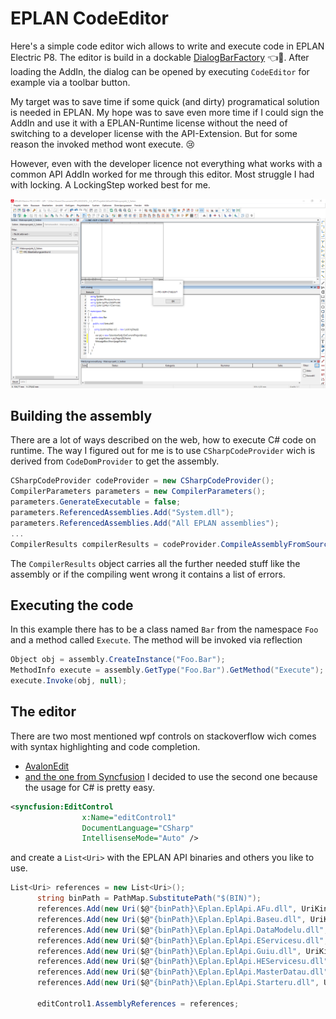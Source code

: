 # EPLAN CodeEditor

Here's a simple code editor wich allows to write and execute code in EPLAN Electric P8. The editor is build in a dockable [DialogBarFactory](https://suplanus.de/navigator-in-api/) 👈🦄. 
After loading the AddIn, the dialog can be opened by executing `CodeEditor` for example via a toolbar button.

My target was to save time if some quick (and dirty) programatical solution is needed in EPLAN. 
My hope was to save even more time if I could sign the AddIn and use it with a EPLAN-Runtime license without the need of switching to a developer license with the API-Extension.
But for some reason the invoked method wont execute. 😢

However, even with the developer licence not everything what works with a common API AddIn worked for me through this editor. Most struggle I had with locking. A LockingStep worked best for me.

![](2019-09-02-21-34-00.png)

## Building the assembly
There are a lot of ways described on the web, how to execute C# code on runtime. The way I figured out for me is to use `CSharpCodeProvider` wich is derived from `CodeDomProvider` to get the assembly.
```csharp
CSharpCodeProvider codeProvider = new CSharpCodeProvider();
CompilerParameters parameters = new CompilerParameters();
parameters.GenerateExecutable = false;
parameters.ReferencedAssemblies.Add("System.dll");
parameters.ReferencedAssemblies.Add("All EPLAN assemblies");
...
CompilerResults compilerResults = codeProvider.CompileAssemblyFromSource(parameters, source);
```
The `CompilerResults` object carries all the further needed stuff like the assembly or if the compiling went wrong it contains a list of errors.

## Executing the code
In this example there has to be a class named `Bar` from the namespace `Foo` and a method called `Execute`. The method will be invoked via reflection
```csharp
Object obj = assembly.CreateInstance("Foo.Bar");
MethodInfo execute = assembly.GetType("Foo.Bar").GetMethod("Execute");
execute.Invoke(obj, null);
```
## The editor

There are two most mentioned wpf controls on stackoverflow wich comes with syntax highlighting and code completion. 
- [AvalonEdit](http://avalonedit.net)
- [and the one from Syncfusion](https://www.syncfusion.com/wpf-ui-controls/syntax-editor)
I decided to use the second one because the usage for C# is pretty easy. 
```xml
<syncfusion:EditControl
                x:Name="editControl1"
                DocumentLanguage="CSharp"
                IntellisenseMode="Auto" />
```
and create a  `List<Uri>` with the EPLAN API binaries and others you like to use.
```csharp
List<Uri> references = new List<Uri>();
      string binPath = PathMap.SubstitutePath("$(BIN)");
      references.Add(new Uri($@"{binPath}\Eplan.EplApi.AFu.dll", UriKind.Absolute));
      references.Add(new Uri($@"{binPath}\Eplan.EplApi.Baseu.dll", UriKind.Absolute));
      references.Add(new Uri($@"{binPath}\Eplan.EplApi.DataModelu.dll", UriKind.Absolute));
      references.Add(new Uri($@"{binPath}\Eplan.EplApi.EServicesu.dll", UriKind.Absolute));
      references.Add(new Uri($@"{binPath}\Eplan.EplApi.Guiu.dll", UriKind.Absolute));
      references.Add(new Uri($@"{binPath}\Eplan.EplApi.HEServicesu.dll", UriKind.Absolute));
      references.Add(new Uri($@"{binPath}\Eplan.EplApi.MasterDatau.dll", UriKind.Absolute));
      references.Add(new Uri($@"{binPath}\Eplan.EplApi.Starteru.dll", UriKind.Absolute));

      editControl1.AssemblyReferences = references;
```

